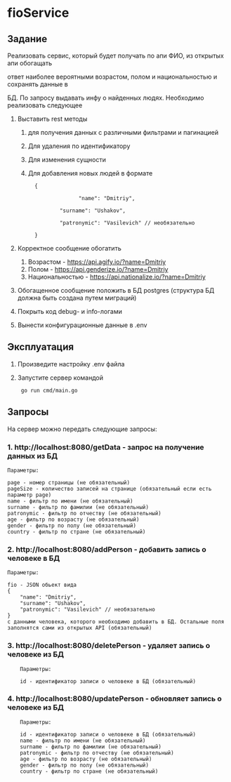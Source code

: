 # fioService

## Задание 
	
Реализовать сервис, который будет получать по апи ФИО, из открытых апи обогащать

ответ наиболее вероятными возрастом, полом и национальностью и сохранять данные в

БД. По запросу выдавать инфу о найденных людях. Необходимо реализовать следующее
1. Выставить rest методы
   1) для получения данных с различными фильтрами и пагинацией
   2) Для удаления по идентификатору
   3) Для изменения сущности
   4) Для добавления новых людей в формате
     
      		{
	
			              "name": "Dmitriy",

   					"surname": "Ushakov",
   
   					"patronymic": "Vasilevich" // необязательно
   
   			}
   
2. Корректное сообщение обогатить
   1) Возрастом - https://api.agify.io/?name=Dmitriy
   2) Полом - https://api.genderize.io/?name=Dmitriy
   3) Национальностью - https://api.nationalize.io/?name=Dmitriy
	
3. Обогащенное сообщение положить в БД postgres (структура БД должна быть создана путем миграций)

4. Покрыть код debug- и info-логами

5. Вынести конфигурационные данные в .env


## Эксплуатация
1. Произведите настройку .env файла
2. Запустите сервер командой

   		go run cmd/main.go
## Запросы
На сервер можно передать следующие запросы:
### 1. http://localhost:8080/getData - запрос на получение данных из БД

	Параметры:

	page - номер страницы (не обязательный)
	pageSize - количество записей на странице (обязательный если есть параметр page)
	name - фильтр по имени (не обязательный)
	surname - фильтр по фамилии (не обязательный)
	patronymic - фильтр по отчеству (не обязательный)
	age - фильтр по возрасту (не обязательный)
	gender - фильтр по полу (не обязательный)
	country - фильтр по стране (не обязательный)
	
### 2. http://localhost:8080/addPerson - добавить запись о человеке в БД

	Параметры:

	fio - JSON обьект вида 
 	{
		"name": "Dmitriy",
		"surname": "Ushakov",
		"patronymic": "Vasilevich" // необязательно
 	}
	с данными человека, которого необходимо добавить в БД. Остальные поля заполнятся сами из открытых API (обязательный)

### 3. http://localhost:8080/deletePerson - удаляет запись о человеке из БД

		Параметры:

		id - идентификатор записи о человеке в БД (обязательный)

 ### 4. http://localhost:8080/updatePerson - обновляет запись о человеке из БД

 		Параметры:

 		id - идентификатор записи о человеке в БД (обязательный)
		name - фильтр по имени (не обязательный)
		surname - фильтр по фамилии (не обязательный)
		patronymic - фильтр по отчеству (не обязательный)
		age - фильтр по возрасту (не обязательный)
		gender - фильтр по полу (не обязательный)
		country - фильтр по стране (не обязательный)
